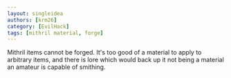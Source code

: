 ```yaml
---
layout: singleidea
authors: [krm26]
category: [EvilHack]
tags: [mithril material, forge]
---
```

Mithril items cannot be forged. It's too good of a material to apply to
arbitrary items, and there is lore which would back up it not being a material
an amateur is capable of smithing.
